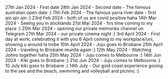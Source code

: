 27th Jan 2024 - First date
28th Jan 2024 - Second date - The famous australian open date :)
11th Feb 2024 - The famous yarra river date - first qin qin qin :)
23rd Feb 2024 - both of us are covid positive haha
14th Mar 2024 - Seeing you in docklands
21st Mar 2024 - firs time coming to my place :)
25th Mar 2024 - opening our private memories channel on Telegram
27th Mar 2024 - our private cinema night :)
3rd April 2024 - First day at work; celebrating it with you
6 April coming to my workplace/uni, showing u around la trobe
10th April 2024 - Juju goes to Brisbane
25th April 2024 - traveling to Brisbane reunite again :)
12th May 2024 - Watching Johiro together haha
25th May 2024 - Juju comes to Melbourne :)
14th Jun 2024 - Kiki goes to Brisbane :)
21st Jun 2024 - Juju comes to Melbourne :)
10 July kiki goes to Brisbane :)
14th July - Our gold coast experience gooing to the see and the beach, swimming and volleyball and picninc :)
